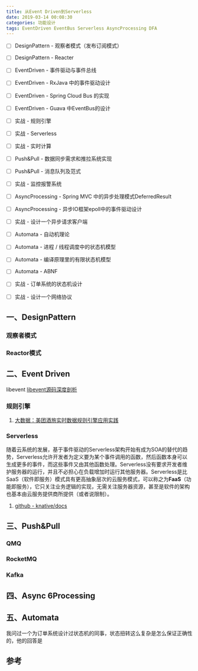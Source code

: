 ```yaml
---
title: 从Event Driven到Serverless
date: 2019-03-14 00:08:30
categories: 功能设计
tags: EventDriven EventBus Serverless AsyncProcessing DFA
---
```



* [ ] DesignPattern - 观察者模式（发布订阅模式）
* [ ] DesignPattern - Reacter
* [ ] EventDriven - 事件驱动与事件总线
* [ ] EventDriven - RxJava 中的事件驱动设计
* [ ] EventDriven - Spring Cloud Bus 的实现
* [ ] EventDriven - Guava 中EventBus的设计
* [ ] 实战 - 规则引擎
* [ ] 实战 - Serverless
* [ ] 实战 - 实时计算
* [ ] Push&Pull - 数据同步需求和推拉系统实现
* [ ] Push&Pull - 消息队列及范式
* [ ] 实战 - 监控报警系统
* [ ] AsyncProcessing - Spring MVC 中的异步处理模式DeferredResult
* [ ] AsyncProcessing - 异步IO框架epoll中的事件驱动设计
* [ ] 实战 - 设计一个异步请求客户端
* [ ] Automata - 自动机理论
* [ ] Automata - 进程 / 线程调度中的状态机模型
* [ ] Automata - 编译原理里的有限状态机模型
* [ ] Automata - ABNF
* [ ] 实战 - 订单系统的状态机设计
* [ ] 实战 - 设计一个网络协议


## 一、DesignPattern
### 观察者模式

### Reactor模式


## 二、Event Driven

libevent
[libevent源码深度剖析](https://blog.csdn.net/sparkliang/article/details/4957667)

### 规则引擎

1. [大数据：美团酒旅实时数据规则引擎应用实践](https://www.imooc.com/article/26960)

### Serverless
随着云系统的发展，基于事件驱动的Serverless架构开始有成为SOA的替代的趋势，Serverless允许开发者为定义要为某个事件调用的函数，然后函数本身可以生成更多的事件，而这些事件又由其他函数处理。Serverless没有要求开发者维护服务器的运行，并且不必担心在负载增加时运行其他服务器。Serverless是比SaaS（软件即服务）模式具有更高抽象层次的云服务模式，可以称之为**FaaS**（功能即服务），它只关注业务逻辑的实现，无需关注服务器资源，甚至是软件的架构也基本由云服务提供商所提供（或者说限制）。

1. [github - knative/docs](https://github.com/knative/docs)

## 三、Push&Pull

### QMQ

### RocketMQ

### Kafka


## 四、Async 6Processing



## 五、Automata
我问过一个为订单系统设计过状态机的同事，状态扭转这么复杂是怎么保证正确性的，他的回答是


## 参考

